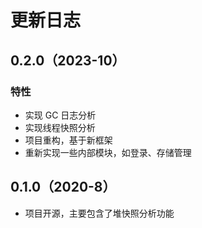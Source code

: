 # 更新日志

## 0.2.0（2023-10）

### 特性

- 实现 GC 日志分析
- 实现线程快照分析
- 项目重构，基于新框架
- 重新实现一些内部模块，如登录、存储管理

## 0.1.0（2020-8）

- 项目开源，主要包含了堆快照分析功能